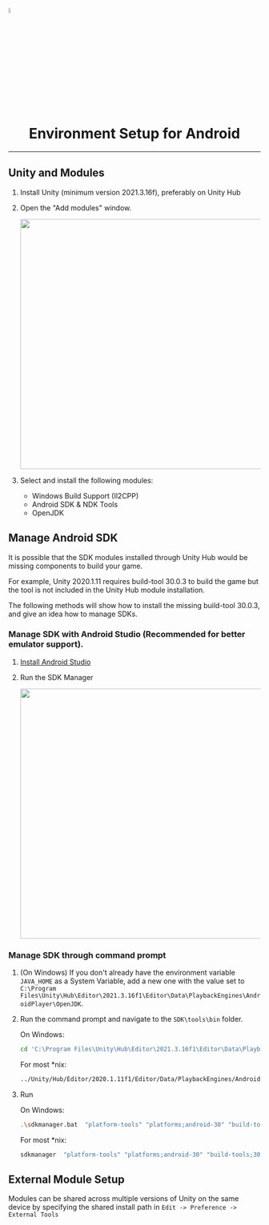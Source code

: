 <a href="/com.playeveryware.eos/README.md"><img src="/com.playeveryware.eos/Documentation~/images/PlayEveryWareLogo.gif" alt="Lobby Screenshot" width="5%"/></a>

# <div align="center">Environment Setup for Android</div>
---

## Unity and Modules

1. Install Unity (minimum version 2021.3.16f), preferably on Unity Hub

2. Open the "Add modules" window.

    <img src="/com.playeveryware.eos/Documentation~/images/unity_add_modules.png" width="500" />

2. Select and install the following modules:

    * Windows Build Support (Il2CPP)
    * Android SDK & NDK Tools 
    * OpenJDK

## Manage Android SDK

It is possible that the SDK modules installed through Unity Hub would be missing components to build your game.  

For example, Unity 2020.1.11 requires build-tool 30.0.3 to build the game but the tool is not included in the Unity Hub module installation.  

The following methods will show how to install the missing build-tool 30.0.3, and give an idea how to manage SDKs.

### Manage SDK with Android Studio (Recommended for better emulator support).
 
1. [Install Android Studio](https://developer.android.com/studio)
2. Run the SDK Manager

    <img src="/com.playeveryware.eos/Documentation~/images/android_studio_sdk_manager.png" width="500" />

### Manage SDK through command prompt

1. (On Windows) If you don't already have the environment variable `JAVA_HOME` as a System Variable, add a new one with the value set to `C:\Program Files\Unity\Hub\Editor\2021.3.16f1\Editor\Data\PlaybackEngines\AndroidPlayer\OpenJDK`.

2. Run the command prompt and navigate to the `SDK\tools\bin` folder.

    On Windows:

    ```bash
    cd 'C:\Program Files\Unity\Hub\Editor\2021.3.16f1\Editor\Data\PlaybackEngines\AndroidPlayer\SDK\tools\bin'
    ```

    For most *nix:

    ```bash
    ../Unity/Hub/Editor/2020.1.11f1/Editor/Data/PlaybackEngines/AndroidPlayer/SDK/tools/bin
    ```

3. Run

    On Windows:

    ```bash
    .\sdkmanager.bat  "platform-tools" "platforms;android-30" "build-tools;30.0.3"
    ```

    For most *nix:

    ```bash
    sdkmanager  "platform-tools" "platforms;android-30" "build-tools;30.0.3"
    ```

## External Module Setup

Modules can be shared across multiple versions of Unity on the same device by specifying the shared install path in `Edit -> Preference -> External Tools`
